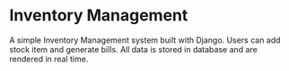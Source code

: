 # Inventory Management 
A simple Inventory Management system built with Django.
Users can add stock item and generate bills. All data is stored in database and are rendered in real time.
